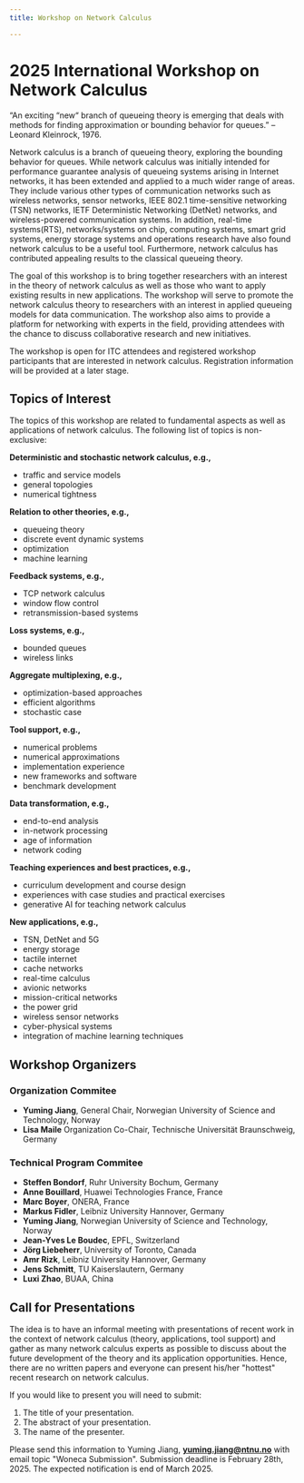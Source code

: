 ```yaml
---
title: Workshop on Network Calculus

---
```

# 2025 International Workshop on Network Calculus

“An exciting “new“ branch of queueing theory is emerging that deals with methods for finding approximation or bounding behavior for queues.”  – Leonard Kleinrock, 1976.

Network calculus is a branch of queueing theory, exploring the bounding behavior for queues. While network calculus was initially intended for performance guarantee analysis of queueing systems arising in Internet networks, it has been extended and applied to a much wider range of areas. They include various other types of communication networks such as wireless networks, sensor networks, IEEE 802.1 time-sensitive networking (TSN) networks, IETF Deterministic Networking (DetNet) networks, and wireless-powered communication systems. In addition, real-time systems(RTS), networks/systems on chip, computing systems, smart grid systems, energy storage systems and operations research have also found network calculus to be a useful tool. Furthermore, network calculus has contributed appealing results to the classical queueing theory.

The goal of this workshop is to bring together researchers with an interest in the theory of network calculus as well as those who want to apply existing results in new applications. The workshop will serve to promote the network calculus theory to researchers with an interest in applied queueing models for data communication. The workshop also aims to provide a platform for networking with experts in the field, providing attendees with the chance to discuss collaborative research and new initiatives.

The workshop is open for ITC attendees and registered workshop participants that are interested in network calculus. Registration information will be provided at a later stage.

## Topics of Interest

The topics of this workshop are related to fundamental aspects as well as applications of network calculus. The following list of topics is non-exclusive:

**Deterministic and stochastic network calculus, e.g.,**
* traffic and service models
* general topologies
* numerical tightness	

**Relation to other theories, e.g.,**
* queueing theory
* discrete event dynamic systems
* optimization
* machine learning


**Feedback systems, e.g.,**
* TCP network calculus
* window flow control
* retransmission-based systems

**Loss systems, e.g.,**
* bounded queues
* wireless links

**Aggregate multiplexing, e.g.,**
* optimization-based approaches
* efficient algorithms
* stochastic case

**Tool support, e.g.,**
* numerical problems
* numerical approximations
* implementation experience
* new frameworks and software
* benchmark development

**Data transformation, e.g.,**
* end-to-end analysis
* in-network processing
* age of information
* network coding

**Teaching experiences and best practices, e.g.,**
* curriculum development and course design
* experiences with case studies and practical exercises
* generative AI for teaching network calculus

**New applications, e.g.,**
* TSN, DetNet and 5G
* energy storage
* tactile internet
* cache networks
* real-time calculus
* avionic networks
* mission-critical networks
* the power grid
* wireless sensor networks
* cyber-physical systems
* integration of machine learning techniques

## Workshop Organizers

### Organization Commitee

* **Yuming Jiang**, General Chair, Norwegian University of Science and Technology, Norway
* **Lisa Maile** Organization Co-Chair, Technische Universität Braunschweig, Germany

### Technical Program Commitee

* **Steffen Bondorf**, Ruhr University Bochum, Germany
* **Anne Bouillard**, Huawei Technologies France, France
* **Marc Boyer**, ONERA, France
* **Markus Fidler**, Leibniz University Hannover, Germany
* **Yuming Jiang**, Norwegian University of Science and Technology, Norway
* **Jean-Yves Le Boudec**, EPFL, Switzerland
* **Jörg Liebeherr**, University of Toronto, Canada 
* **Amr Rizk**, Leibniz University Hannover, Germany
* **Jens Schmitt**, TU Kaiserslautern, Germany 
* **Luxi Zhao**, BUAA, China

## Call for Presentations

 The idea is to have an informal meeting with presentations of recent work in the context of network calculus (theory, applications, tool support) and gather as many network calculus experts as possible to discuss about the future development of the theory and its application opportunities. Hence, there are no written papers and everyone can present his/her "hottest" recent research on network calculus.

 If you would like to present you will need to submit:

   1. The title of your presentation.
   2. The abstract of your presentation.
   3. The name of the presenter.


Please send this information to Yuming Jiang, **yuming.jiang@ntnu.no** with email topic "Woneca Submission". Submission deadline is February 28th, 2025. The expected notification is end of March 2025.











